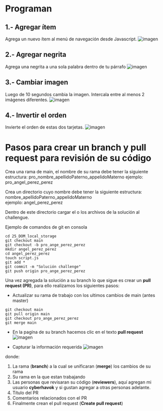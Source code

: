 # Programan

## 1.- Agregar ítem
Agrega un nuevo ítem al menú de navegación desde Javascript.
![imagen](https://user-images.githubusercontent.com/16826246/111795762-1b04d580-888d-11eb-84a2-444ce5da4324.png)

## 2.- Agregar negrita
Agrega una negrita a una sola palabra dentro de tu párrafo
![imagen](https://user-images.githubusercontent.com/16826246/111795916-42f43900-888d-11eb-86eb-046efed2dfa7.png)

## 3.- Cambiar imagen
Luego de 10 segundos cambia la imagen. Intercala entre al menos 2 imágenes diferentes.
![imagen](https://user-images.githubusercontent.com/16826246/111796085-71721400-888d-11eb-9811-85bb72dc3f77.png)

## 4.- Invertir el orden
Invierte el orden de estas dos tarjetas.
![imagen](https://user-images.githubusercontent.com/16826246/111797601-eabe3680-888e-11eb-98dd-2361f9b0bf01.png)

# Pasos para crear un branch y pull request para revisión de su código
Crea una rama de main, el nombre de su rama debe tener la siguiente estructura:
pro_nombre_apellidoPaterno_appelidoMaterno
ejemplo: pro_angel_perez_perez

Crea un directorio cuyo nombre debe tener la siguiente estructura:  
nombre_apellidoPaterno_appelidoMaterno  
ejemplo: angel_perez_perez  

Dentro de este directorio cargar el o los archivos de la solución al challengue.

Ejemplo de comandos de git en consola
```
cd 25_DOM_local_storage
git checkout main
git checkout -b pro_ange_perez_perez
mkdir angel_perez_perez
cd angel_perez_perez
touch script.js
git add *
git commit -m "Solución challenge"
git push origin pro_ange_perez_perez
```

Una vez agregada la solución a su branch lo que sigue es crear un **pull request (PR)**, para ello
realizamos los siguientes pasos:

- Actualizar su rama de trabajo con los ultimos cambios de main (antes master)
```
git checkout main
git pull origin main
git checkout pro_ange_perez_perez
git merge main
```

- En la pagína de su branch hacemos clic en el texto **pull request** 
![imagen](https://user-images.githubusercontent.com/16826246/109855157-91fb6680-7c1d-11eb-9b9e-88c387afeec4.png)

- Capturar la información requerida
![imagen](https://user-images.githubusercontent.com/16826246/109855968-8eb4aa80-7c1e-11eb-969a-f05cae892423.png)

donde:
1. La rama (**branch**) a la cual se unificaran (**merge**) los cambios de su rama
2. Su rama en la que estan trabajando
3. Las personas que revisaran su código (**reviewers**), aquí agregan mi usuario **cyberhavok** y si gustan agregar
  a otras personas adelante.
4. Título del PR
5. Comentarios relacionados con el PR
6. Finalmente crean el pull request (**Create pull request**)

